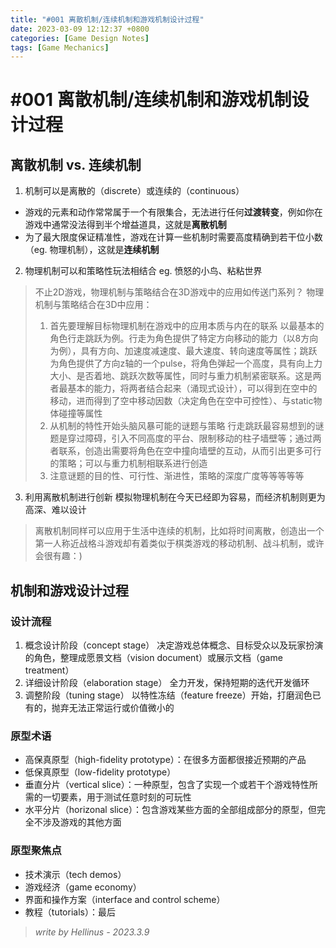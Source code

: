 ```yaml
---
title: "#001 离散机制/连续机制和游戏机制设计过程"
date: 2023-03-09 12:12:37 +0800
categories: [Game Design Notes]
tags: [Game Mechanics]
---
```


# #001 离散机制/连续机制和游戏机制设计过程
## 离散机制 vs. 连续机制
1.  机制可以是离散的（discrete）或连续的（continuous）
- 游戏的元素和动作常常属于一个有限集合，无法进行任何**过渡转变**，例如你在游戏中通常没法得到半个增益道具，这就是**离散机制**
- 为了最大限度保证精准性，游戏在计算一些机制时需要高度精确到若干位小数（eg. 物理机制），这就是**连续机制**
2. 物理机制可以和策略性玩法相结合
eg. 愤怒的小鸟、粘粘世界

>不止2D游戏，物理机制与策略结合在3D游戏中的应用如传送门系列？
>物理机制与策略结合在3D中应用：
>1. 首先要理解目标物理机制在游戏中的应用本质与内在的联系
>以最基本的角色行走跳跃为例。行走为角色提供了特定方向移动的能力（以8方向为例），具有方向、加速度减速度、最大速度、转向速度等属性；跳跃为角色提供了方向z轴的一个pulse，将角色弹起一个高度，具有向上力大小、是否着地、跳跃次数等属性，同时与重力机制紧密联系。这是两者最基本的能力，将两者结合起来（涌现式设计），可以得到在空中的移动，进而得到了空中移动因数（决定角色在空中可控性）、与static物体碰撞等属性
>2. 从机制的特性开始头脑风暴可能的谜题与策略
>行走跳跃最容易想到的谜题是穿过障碍，引入不同高度的平台、限制移动的柱子墙壁等；通过两者联系，创造出需要将角色在空中撞向墙壁的互动，从而引出更多可行的策略；可以与重力机制相联系进行创造
>3. 注意谜题的目的性、可行性、渐进性，策略的深度广度等等等等等

3. 利用离散机制进行创新
模拟物理机制在今天已经即为容易，而经济机制则更为高深、难以设计

>离散机制同样可以应用于生活中连续的机制，比如将时间离散，创造出一个第一人称近战格斗游戏却有着类似于棋类游戏的移动机制、战斗机制，或许会很有趣：)

## 机制和游戏设计过程
### 设计流程
1. 概念设计阶段（concept stage）
决定游戏总体概念、目标受众以及玩家扮演的角色，整理成愿景文档（vision document）或展示文档（game treatment）
2. 详细设计阶段（elaboration stage）
全力开发，保持短期的迭代开发循环
3. 调整阶段（tuning stage）
以特性冻结（feature freeze）开始，打磨润色已有的，抛弃无法正常运行或价值微小的

### 原型术语
- 高保真原型（high-fidelity prototype）：在很多方面都很接近预期的产品
- 低保真原型（low-fidelity prototype）
- 垂直分片（vertical slice）：一种原型，包含了实现一个或若干个游戏特性所需的一切要素，用于测试任意时刻的可玩性
- 水平分片（horizonal slice）：包含游戏某些方面的全部组成部分的原型，但完全不涉及游戏的其他方面

### 原型聚焦点
- 技术演示（tech demos）
- 游戏经济（game economy）
- 界面和操作方案（interface and control scheme）
- 教程（tutorials）：最后

> *write by Hellinus - 2023.3.9*
